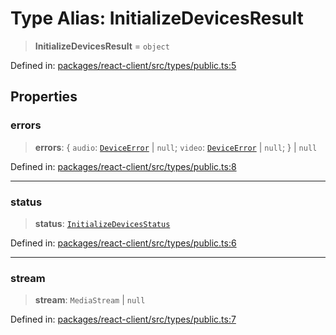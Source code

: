 # Type Alias: InitializeDevicesResult

> **InitializeDevicesResult** = `object`

Defined in: [packages/react-client/src/types/public.ts:5](https://github.com/fishjam-cloud/web-client-sdk/blob/cca0d7a57568ca97560c29d27fcd8b63f2678492/packages/react-client/src/types/public.ts#L5)

## Properties

### errors

> **errors**: \{ `audio`: [`DeviceError`](DeviceError.md) \| `null`; `video`: [`DeviceError`](DeviceError.md) \| `null`; \} \| `null`

Defined in: [packages/react-client/src/types/public.ts:8](https://github.com/fishjam-cloud/web-client-sdk/blob/cca0d7a57568ca97560c29d27fcd8b63f2678492/packages/react-client/src/types/public.ts#L8)

***

### status

> **status**: [`InitializeDevicesStatus`](InitializeDevicesStatus.md)

Defined in: [packages/react-client/src/types/public.ts:6](https://github.com/fishjam-cloud/web-client-sdk/blob/cca0d7a57568ca97560c29d27fcd8b63f2678492/packages/react-client/src/types/public.ts#L6)

***

### stream

> **stream**: `MediaStream` \| `null`

Defined in: [packages/react-client/src/types/public.ts:7](https://github.com/fishjam-cloud/web-client-sdk/blob/cca0d7a57568ca97560c29d27fcd8b63f2678492/packages/react-client/src/types/public.ts#L7)
